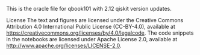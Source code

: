 This is the oracle file for qbook101 with 2.12 qiskit version updates.

License
The text and figures are licensed under the Creative Commons Attribution 4.0 International Public License (CC-BY-4.0), available at https://creativecommons.org/licenses/by/4.0/legalcode.
The code snippets in the notebooks are licensed under Apache License 2.0, available at http://www.apache.org/licenses/LICENSE-2.0.
